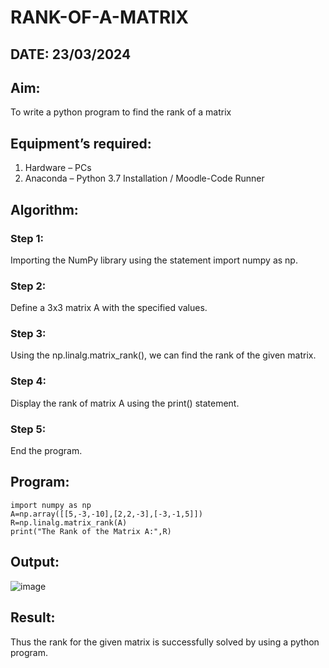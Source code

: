 # RANK-OF-A-MATRIX
## DATE: 23/03/2024
## Aim:
To write a python program to find the rank of a matrix
## Equipment’s required:
1. 	Hardware – PCs
2. 	Anaconda – Python 3.7 Installation / Moodle-Code Runner
## Algorithm:
### Step 1:
Importing the NumPy library using the statement import numpy as np.
### Step 2: 
Define a 3x3 matrix A with the specified values.
### Step 3: 
Using the np.linalg.matrix_rank(), we can find the rank of the given matrix.
### Step 4: 
Display the rank of matrix A using the print() statement.
### Step 5:
End the program.

## Program:
```
import numpy as np
A=np.array([[5,-3,-10],[2,2,-3],[-3,-1,5]])
R=np.linalg.matrix_rank(A)
print("The Rank of the Matrix A:",R)
```
## Output:
![image](https://github.com/RahulM2005R/RANK-OF-A-MATRIX/assets/166299886/544a7942-f44a-4eb1-96fa-e4e7e1f1a0ac)

## Result:
Thus the rank for the given matrix is successfully solved by  using a python program.

